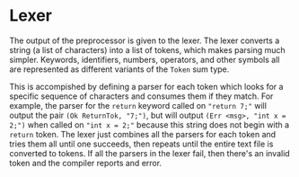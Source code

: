 # Lexer

The output of the preprocessor is given to the lexer.
The lexer converts a string (a list of characters) into a list of tokens, which makes parsing much simpler.
Keywords, identifiers, numbers, operators, and other symbols all are represented as different variants
of the `Token` sum type.

This is accompished by defining a parser for each token which looks for a specific sequence of characters and consumes them if they match. 
For example, the parser for the `return` keyword called on `"return 7;"` will output the pair `(Ok ReturnTok, "7;")`, but will output `(Err <msg>, "int x = 2;")` when called on `"int x = 2;"` because this string does not begin with a `return` token.
The lexer just combines all the parsers for each token and tries them all until one succeeds, then repeats until the entire text file is converted to tokens.
If all the parsers in the lexer fail, then there's an invalid token and the compiler reports and error.